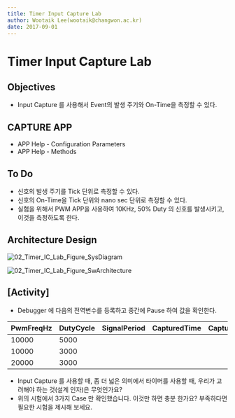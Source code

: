 ```yaml
---
title: Timer Input Capture Lab  
author: Wootaik Lee(wootaik@changwon.ac.kr)  
date: 2017-09-01  
---
```


# Timer Input Capture Lab  



## Objectives

*   Input Capture 를 사용해서 Event의 발생 주기와 On-Time을 측정할 수 있다.




## CAPTURE APP

*   APP Help - Configuration Parameters
*   APP Help - Methods



## To Do

*   신호의 발생 주기를 Tick 단위로 측정할 수 있다.
*   신호의 On-Time을 Tick 단위와 nano sec 단위로 측정할 수 있다.
*   실험을 위해서 PWM APP을 사용하여 10KHz, 50% Duty 의 신호를 발생시키고, 이것을 측정하도록 한다.

## Architecture Design

![02_Timer_IC_Lab_Figure_SysDiagram](images/02_Timer_IC_Lab_Figure_SysDiagram.png)







![02_Timer_IC_Lab_Figure_SwArchitecture](images/02_Timer_IC_Lab_Figure_SwArchitecture.png)



## [Activity]

*   Debugger 에 다음의 전역변수를 등록하고 중간에 Pause 하여 값을 확인한다.



| PwmFreqHz | DutyCycle | SignalPeriod | CapturedTime | CapturedTimeInNanoSec |
| --------- | --------- | ------------ | ------------ | --------------------- |
| 10000     | 5000      |              |              |                       |
| 10000     | 3000      |              |              |                       |
| 20000     | 3000      |              |              |                       |

*   Input Capture 를 사용할 때, 좀 더 넓은 의미에서 타이머를 사용할 때, 우리가 고려해야 하는 것(설계 인자)은 무엇인가요? 
*   위의 시험에서 3가지 Case 만 확인했습니다.  이것만 하면 충분 한가요? 부족하다면 필요한 시험을 제시해 보세요.